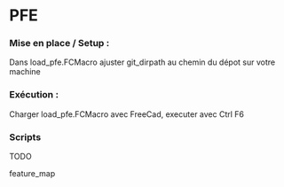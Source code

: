 # PFE

### Mise en place / Setup :

Dans load_pfe.FCMacro ajuster git_dirpath au chemin du dépot sur votre machine



### Exécution :

Charger load_pfe.FCMacro avec FreeCad, executer avec Ctrl F6

### Scripts

TODO

feature_map
